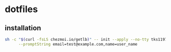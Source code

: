 # dotfiles

## installation

```bash
sh -c "$(curl -fsLS chezmoi.io/getlb)" -- init --apply --no-tty tks1197 \
      --promptString email=test@example.com,name=user_name
```
